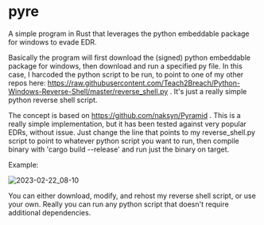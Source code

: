 # pyre
A simple program in Rust that leverages the python embeddable package for windows to evade EDR.

Basically the program will first download the (signed) python embeddable package for windows, then download and run a specified py file. In this case, I harcoded the python script to be run, to point to one of my other repos here: https://raw.githubusercontent.com/Teach2Breach/Python-Windows-Reverse-Shell/master/reverse_shell.py . It's just a really simple python reverse shell script.

The concept is based on https://github.com/naksyn/Pyramid . This is a really simple implementation, but it has been tested against very popular EDRs, without issue. Just change the line that points to my reverse_shell.py script to point to whatever python script you want to run, then compile binary with 'cargo build --release' and run just the binary on target.

Example:

![2023-02-22_08-10](https://user-images.githubusercontent.com/105792760/220646879-f27d789b-f6fd-4b87-9875-02cfc60c0a33.png)

You can either download, modify, and rehost my reverse shell script, or use your own. Really you can run any python script that doesn't require additional dependencies. 

